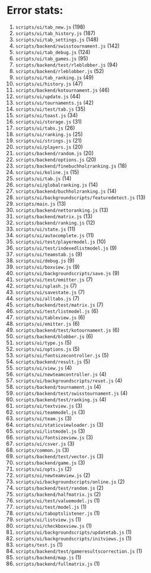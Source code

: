 # Error stats:

1. `scripts/ui/tab_new.js` (198)
2. `scripts/ui/tab_history.js` (187)
3. `scripts/ui/tab_settings.js` (148)
4. `scripts/backend/swisstournament.js` (142)
5. `scripts/ui/tab_debug.js` (124)
6. `scripts/ui/tab_games.js` (95)
7. `scripts/backend/test/rleblobber.js` (94)
8. `scripts/backend/rleblobber.js` (52)
9. `scripts/ui/tab_ranking.js` (49)
10. `scripts/ui/history.js` (47)
11. `scripts/backend/kotournament.js` (46)
12. `scripts/ui/update.js` (44)
13. `scripts/ui/tournaments.js` (42)
14. `scripts/ui/test/tab.js` (35)
15. `scripts/ui/toast.js` (34)
16. `scripts/ui/storage.js` (31)
17. `scripts/ui/tabs.js` (26)
18. `scripts/ui/ranking.js` (25)
19. `scripts/ui/strings.js` (21)
20. `scripts/ui/players.js` (20)
21. `scripts/backend/random.js` (20)
22. `scripts/backend/options.js` (20)
23. `scripts/backend/finebuchholzranking.js` (18)
24. `scripts/ui/koline.js` (15)
25. `scripts/ui/tab.js` (14)
26. `scripts/ui/globalranking.js` (14)
27. `scripts/backend/buchholzranking.js` (14)
28. `scripts/ui/backgroundscripts/featuredetect.js` (13)
29. `scripts/main.js` (13)
30. `scripts/backend/nettoranking.js` (13)
31. `scripts/backend/matrix.js` (13)
32. `scripts/backend/ranking.js` (12)
33. `scripts/ui/state.js` (11)
34. `scripts/ui/autocomplete.js` (11)
35. `scripts/ui/test/playermodel.js` (10)
36. `scripts/ui/test/indexedlistmodel.js` (9)
37. `scripts/ui/teamstab.js` (9)
38. `scripts/ui/debug.js` (9)
39. `scripts/ui/boxview.js` (9)
40. `scripts/ui/backgroundscripts/save.js` (9)
41. `scripts/ui/test/emitter.js` (7)
42. `scripts/ui/splash.js` (7)
43. `scripts/ui/savestate.js` (7)
44. `scripts/ui/alltabs.js` (7)
45. `scripts/backend/test/matrix.js` (7)
46. `scripts/ui/test/listmodel.js` (6)
47. `scripts/ui/tableview.js` (6)
48. `scripts/ui/emitter.js` (6)
49. `scripts/backend/test/kotournament.js` (6)
50. `scripts/backend/blobber.js` (6)
51. `scripts/ui/type.js` (5)
52. `scripts/ui/options.js` (5)
53. `scripts/ui/fontsizecontroller.js` (5)
54. `scripts/backend/result.js` (5)
55. `scripts/ui/view.js` (4)
56. `scripts/ui/newteamcontroller.js` (4)
57. `scripts/ui/backgroundscripts/reset.js` (4)
58. `scripts/backend/tournament.js` (4)
59. `scripts/backend/test/swisstournament.js` (4)
60. `scripts/backend/test/ranking.js` (4)
61. `scripts/ui/textview.js` (3)
62. `scripts/ui/teammodel.js` (3)
63. `scripts/ui/team.js` (3)
64. `scripts/ui/staticviewloader.js` (3)
65. `scripts/ui/listmodel.js` (3)
66. `scripts/ui/fontsizeview.js` (3)
67. `scripts/ui/csver.js` (3)
68. `scripts/common.js` (3)
69. `scripts/backend/test/vector.js` (3)
70. `scripts/backend/game.js` (3)
71. `scripts/ui/opts.js` (2)
72. `scripts/ui/newteamview.js` (2)
73. `scripts/ui/backgroundscripts/online.js` (2)
74. `scripts/backend/test/random.js` (2)
75. `scripts/backend/halfmatrix.js` (2)
76. `scripts/ui/test/valuemodel.js` (1)
77. `scripts/ui/test/model.js` (1)
78. `scripts/ui/taboptslistener.js` (1)
79. `scripts/ui/listview.js` (1)
80. `scripts/ui/checkboxview.js` (1)
81. `scripts/ui/backgroundscripts/updatetab.js` (1)
82. `scripts/ui/backgroundscripts/initviews.js` (1)
83. `scripts/test.js` (1)
84. `scripts/backend/test/gameresultscorrection.js` (1)
85. `scripts/backend/map.js` (1)
86. `scripts/backend/fullmatrix.js` (1)

